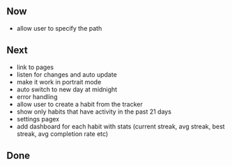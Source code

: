 ## Now
- allow user to specify the path

## Next
- link to pages
- listen for changes and auto update
- make it work in portrait mode
- auto switch to new day at midnight
- error handling
- allow user to create a habit from the tracker
- show only habits that have activity in the past 21 days
- settings pagex
- add dashboard for each habit with stats (current streak, avg streak, best streak, avg completion rate etc)

## Done